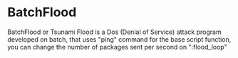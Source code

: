 # BatchFlood
BatchFlood or Tsunami Flood is a Dos (Denial of Service) attack program developed on batch, that uses "ping" command for the base script function, you can change the number of packages sent per second on ":flood_loop"
